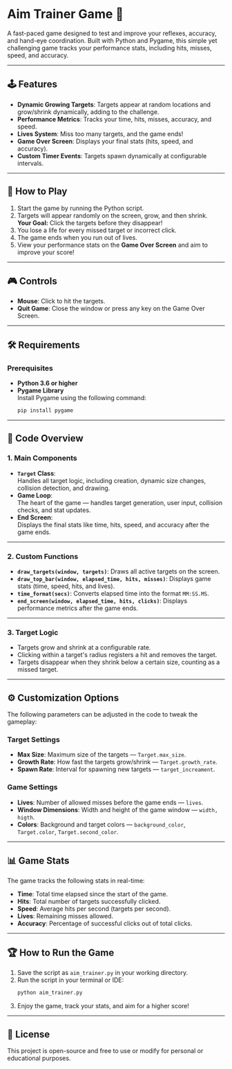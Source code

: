 
# Aim Trainer Game 🎯  

A fast-paced game designed to test and improve your reflexes, accuracy, and hand-eye coordination. Built with Python and Pygame, this simple yet challenging game tracks your performance stats, including hits, misses, speed, and accuracy.

---

## 🕹️ Features
- **Dynamic Growing Targets**: Targets appear at random locations and grow/shrink dynamically, adding to the challenge.
- **Performance Metrics**: Tracks your time, hits, misses, accuracy, and speed.
- **Lives System**: Miss too many targets, and the game ends!
- **Game Over Screen**: Displays your final stats (hits, speed, and accuracy).
- **Custom Timer Events**: Targets spawn dynamically at configurable intervals.

---

## 🚀 How to Play
1. Start the game by running the Python script.
2. Targets will appear randomly on the screen, grow, and then shrink.  
   **Your Goal:** Click the targets before they disappear!
3. You lose a life for every missed target or incorrect click.
4. The game ends when you run out of lives.  
5. View your performance stats on the **Game Over Screen** and aim to improve your score!

---

## 🎮 Controls
- **Mouse**: Click to hit the targets.
- **Quit Game**: Close the window or press any key on the Game Over Screen.

---

## 🛠️ Requirements
### Prerequisites
- **Python 3.6 or higher**  
- **Pygame Library**  
  Install Pygame using the following command:
  ```bash
  pip install pygame
  ```

---

## 📂 Code Overview
### 1. **Main Components**  
- **`Target` Class**:  
  Handles all target logic, including creation, dynamic size changes, collision detection, and drawing.  
- **Game Loop**:  
  The heart of the game — handles target generation, user input, collision checks, and stat updates.  
- **End Screen**:  
  Displays the final stats like time, hits, speed, and accuracy after the game ends.

---

### 2. **Custom Functions**
- **`draw_targets(window, targets)`**: Draws all active targets on the screen.  
- **`draw_top_bar(window, elapsed_time, hits, misses)`**: Displays game stats (time, speed, hits, and lives).  
- **`time_format(secs)`**: Converts elapsed time into the format `MM:SS.MS`.  
- **`end_screen(window, elapsed_time, hits, clicks)`**: Displays performance metrics after the game ends.  

---

### 3. **Target Logic**
- Targets grow and shrink at a configurable rate.
- Clicking within a target's radius registers a hit and removes the target.
- Targets disappear when they shrink below a certain size, counting as a missed target.

---

## ⚙️ Customization Options
The following parameters can be adjusted in the code to tweak the gameplay:  

### Target Settings  
- **Max Size**: Maximum size of the targets — `Target.max_size`.  
- **Growth Rate**: How fast the targets grow/shrink — `Target.growth_rate`.  
- **Spawn Rate**: Interval for spawning new targets — `target_increament`.  

### Game Settings  
- **Lives**: Number of allowed misses before the game ends — `lives`.  
- **Window Dimensions**: Width and height of the game window — `width, higth`.  
- **Colors**: Background and target colors — `background_color`, `Target.color`, `Target.second_color`.  

---

## 📊 Game Stats
The game tracks the following stats in real-time:  
- **Time**: Total time elapsed since the start of the game.  
- **Hits**: Total number of targets successfully clicked.  
- **Speed**: Average hits per second (targets per second).  
- **Lives**: Remaining misses allowed.  
- **Accuracy**: Percentage of successful clicks out of total clicks.  

---

## 🏆 How to Run the Game
1. Save the script as `aim_trainer.py` in your working directory.  
2. Run the script in your terminal or IDE:  
   ```bash
   python aim_trainer.py
   ```
3. Enjoy the game, track your stats, and aim for a higher score!  

---

## 📝 License
This project is open-source and free to use or modify for personal or educational purposes.  
